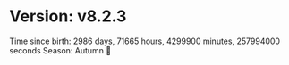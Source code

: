 # Version: v8.2.3
Time since birth: 2986 days, 71665 hours, 4299900 minutes, 257994000 seconds
Season: Autumn 🍁
